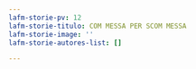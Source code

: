 ```yaml
---
lafm-storie-pv: 12
lafm-storie-titulo: COM MESSA PER SCOM MESSA
lafm-storie-image: ''
lafm-storie-autores-list: []

---
```

